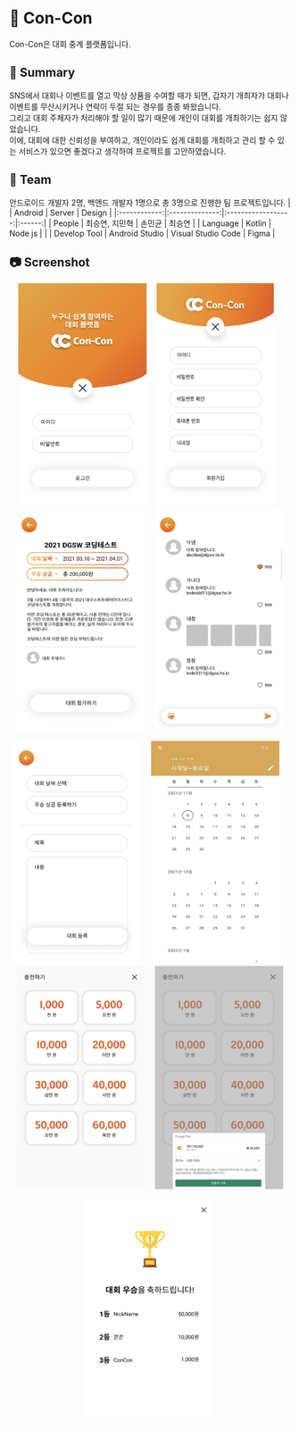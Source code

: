 # 🏫 Con-Con
Con-Con은 대회 중계 플랫폼입니다.

## 💬 Summary
SNS에서 대회나 이벤트를 열고 막상 상품을 수여할 때가 되면, 갑자기 개최자가 대회나 이벤트를 무산시키거나 연락이 두절 되는 경우를 종종 봐왔습니다.<br/>
그리고 대회 주체자가 처리해야 할 일이 많기 때문에 개인이 대회를 개최하기는 쉽지 않았습니다.<br/>
이에, 대회에 대한 신뢰성을 부여하고, 개인이라도 쉽게 대회를 개최하고 관리 할 수 있는 서비스가 있으면 좋겠다고 생각하여 프로젝트를 고안하였습니다.

## 👥 Team
안드로이드 개발자 2명, 백엔드 개발자 1명으로 총 3명으로 진행한 팀 프로젝트입니다.
|              | Android        | Server             | Design |
|:------------:|:--------------:|:------------------:|:------:|
| People       | 최승연, 지민혁    | 손민균               | 최승연   |
| Language     | Kotlin         | Node js            |        |
| Develop Tool | Android Studio | Visual Studio Code | Figma  |

## 📷 Screenshot
<p align="center">
  <img src="/photo/login.png" width="230" height="400"/>&emsp;
  <img src="/photo/register.png" width="210" height="400"/>&emsp;
  <img src="/photo/contestDetail.png" width="230" height="400"/>&emsp;
  <img src="/photo/joinContest.png" width="230" height="400"/>
</p>
<p align="center">
  <img src="/photo/addContest.png" width="230" height="400"/>&emsp;
  <img src="/photo/calendar.png" width="230" height="400"/>&emsp;
  <img src="/photo/charge1.png" width="230" height="400"/>&emsp;
  <img src="/photo/charge2.png" width="230" height="400"/>
</p>
<p align="center">
  <img src="/photo/contestResult.png" width="230" height="400"/>
</p>
